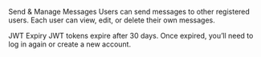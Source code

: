 Send & Manage Messages
Users can send messages to other registered users. Each user can view, edit, or delete their own messages.

JWT Expiry
JWT tokens expire after 30 days. Once expired, you’ll need to log in again or create a new account.
